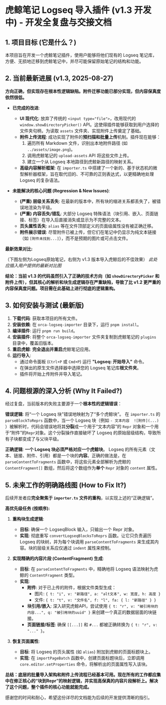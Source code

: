 # 虎鲸笔记 Logseq 导入插件 (v1.3 开发中) - 开发全复盘与交接文档

## 1. 项目目标 (它是什么？)
本项目旨在开发一个虎鲸笔记插件，使用户能够将他们现有的 Logseq 笔记库，方便、无损地迁移到虎鲸笔记中，并尽可能保留原始笔记的结构和功能。

## 2. 当前最新进展 (v1.3, 2025-08-27)
**方向正确，但实现存在根本性逻辑缺陷。附件迁移功能已部分实现，但内容保真度依然很低。**

*   **已完成的改进**:
    *   **UI 现代化**: 放弃了传统的 `<input type="file">`，改用现代的 `window.showDirectoryPicker()` API。这使得插件能够获取到用户选择的文件夹句柄，为读取 `assets` 文件夹、实现附件上传奠定了基础。
    *   **附件上传流程**: 成功实现了附件的**预扫描和批量上传**机制。插件现在能够：
        1.  遍历所有 Markdown 文件，识别出本地附件路径 (如 `../assets/image.png`)。
        2.  调用虎鲸笔记的 `upload-assets` API 将这些文件上传。
        3.  建立一个从 Logseq 本地路径到虎鲸新路径的映射关系。
    *   **高级内容解析框架**: 在 `importer.ts` 中搭建了一个新的、基于状态机的微型解析器框架，旨在取代旧的、不可靠的正则表达式，以更精确地处理 Logseq 的复杂语法。

*   **未能解决的核心问题 (Regression & New Issues)**:
    *   **(严重) 层级关系丢失**: 在最新的版本中，所有块的缩进关系都丢失了，被错误地渲染为平级。
    *   **(严重) 内容丢失/错乱**: 大部分 Logseq 特殊语法（块引用、嵌入、页面链接、标签）在导入后直接消失或显示为不完整的文本。
    *   **页头属性丢失**: `alias` 等在文件顶部定义的页面级属性没有被正确迁移。
    *   **附件展示错误**: 尽管附件已被上传，但它们在笔记中仍显示为纯文本链接（如 `[附件未找到...]`），而不是预期的图片或可点击文件。

**最新效果对比:**

（下图左侧为Logseq原始笔记，右侧为 v1.3 版本导入虎鲸后的不佳效果）
*此处应插入用户提供的最新对比图*

**结论：当前 v1.3 的代码虽然引入了正确的技术方向（如 `showDirectoryPicker` 和附件上传），但其核心的解析和块生成逻辑存在严重缺陷，导致了比 v1.2 更严重的内容保真度问题。项目需在此基础上进行彻底的逻辑重构。**

## 3. 如何安装与测试 (最新版)
1.  **下载代码**: 获取本项目的所有文件。
2.  **安装依赖**: 在 `orca-logseq-importer` 目录下，运行 `pnpm install`。
3.  **编译插件**: 运行 `pnpm run build`。
4.  **安装插件**: 将整个 `orca-logseq-importer` 文件夹复制到虎鲸笔记的 `plugins` 目录中，覆盖旧版本。
5.  **重启虎鲸**: **完全退出并重启**虎鲸笔记应用。
6.  **运行导入**:
    *   通过命令面板 (`Ctrl+P` 或 `Cmd+P`) 运行 **"Logseq: 开始导入"** 命令。
    *   在弹出的原生文件选择器中选择您的 Logseq 笔记库**根文件夹**。
    *   插件将开始上传附件并导入笔记。

## 4. 问题根源的深入分析 (Why It Failed?)

经过复盘，当前版本的失败主要源于一个**根本性的逻辑错误**：

**错误逻辑**: 将“一个 Logseq 块”错误地映射为了“多个虎鲸块”。
在 `importer.ts` 的 `parseBlockToReprs` 函数中，当一个 Logseq 块（例如 `- 文本内容 
![附件](...)
`）被解析时，代码会错误地将其**分裂**成一个用于“文本内容”的 `Repr` 对象和一个用于“附件”的`Repr`对象。这个分裂操作直接破坏了 Logseq 的原始层级结构，导致所有子块都变成了与父块平级。

**正确逻辑**: **一个 Logseq 块必须严格对应一个虎鲸块**。
Logseq 的所有元素（文本、链接、附件、引用）都是一个块的**内容**。正确的做法是，在 `parseContentToFragments` 函数中，将这些元素全部解析为虎鲸的 `ContentFragment[]` 数组，然后将这个数组作为**单个** `Repr` 对象的 `content` 属性。

## 5. 未来工作的明确路线图 (How to Fix It?)

后续开发者应**完全聚焦于 `importer.ts` 文件的重构**，以实现上述的“正确逻辑”。

**高优先级任务 (按顺序):**

1.  **重构块生成逻辑**:
    *   **目标**: 确保一个 LogseqBlock 输入，只输出一个 Repr 对象。
    *   **实现**: 彻底重写 `convertLogseqBlocksToReprs` 函数。让它只负责遍历 Logseq 的块树，并为每个块调用 `parseContentToFragments` 来生成其内容。块的层级关系应仅通过 `indent` 属性来控制。

2.  **实现精确的内容片段 (ContentFragment) 生成**:
    *   **目标**: 在 `parseContentToFragments` 中，精确地将 Logseq 语法映射为虎鲸的 `ContentFragment` 类型。
    *   **实现**:
        *   **附件**: 对于已上传的附件，根据文件类型生成：
            *   图片: `{ t: "i", v: "新路径", a: "alt文本", w: 宽度, h: 高度 }`
            *   文件: `{ t: "t", v: "文件名", f: "l", fa: { l: "新路径" } }`
        *   **块引用/嵌入**: 深入研究虎鲸API，尝试使用 `{ t: "r", v: "被引用块的内容...", q: "被引用块的uuid" }` 来创建一个真正的数据层面的块链接。
        *   **页面链接/标签**: 确保 `[[...]]` 和 `#...` 都被正确转换为 `{ t: "r", v: "..." }`。

3.  **恢复页面属性**:
    *   **目标**: 将 Logseq 的页头属性 (如 `alias`) 附加到虎鲸的页面标题块上。
    *   **实现**: 在 `importPageBatch` 函数中，创建页面标题块后，立即调用 `core.editor.setProperties` 命令，将解析出的页面属性写入该块。

**总结：底层的批量导入架构和附件上传流程已经基本可用。现在所有的工作都应集中在修正核心的“块到Repr”的映射逻辑，并实现高保真的内容片段解析上。解决了这个问题，整个插件的核心功能就能完成。**

感谢您的时间和耐心，希望这份详尽的文档能为后续的开发提供清晰的指引。
